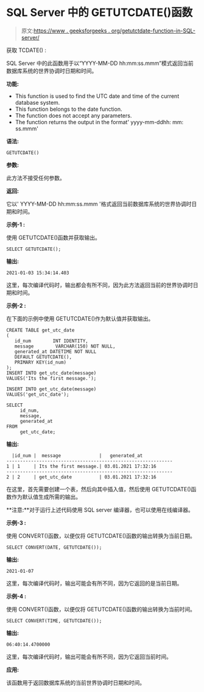 # SQL Server 中的 GETUTCDATE()函数

> 原文:[https://www . geeksforgeeks . org/getutctdate-function-in-SQL-server/](https://www.geeksforgeeks.org/getutcdate-function-in-sql-server/)

获取 TCDATE() :

SQL Server 中的此函数用于以“YYYY-MM-DD hh:mm:ss.mmm”模式返回当前数据库系统的世界协调时日期和时间。

**功能:**

*   This function is used to find the UTC date and time of the current database system.
*   This function belongs to the date function.
*   The function does not accept any parameters.
*   The function returns the output in the format' yyyy-mm-ddhh: mm: ss.mmm'

**语法:**

```
GETUTCDATE()
```

**参数:**

此方法不接受任何参数。

**返回:**

它以' YYYY-MM-DD hh:mm:ss.mmm '格式返回当前数据库系统的世界协调时日期和时间。

**示例-1 :**

使用 GETUTCDATE()函数并获取输出。

```
SELECT GETUTCDATE();
```

**输出:**

```
2021-01-03 15:34:14.403
```

这里，每次编译代码时，输出都会有所不同，因为此方法返回当前的世界协调时日期和时间。

**示例-2 :**

在下面的示例中使用 GETUTCDATE()作为默认值并获取输出。

```
CREATE TABLE get_utc_date
(
   id_num        INT IDENTITY,
   message        VARCHAR(150) NOT NULL,
   generated_at DATETIME NOT NULL
   DEFAULT GETUTCDATE(),
   PRIMARY KEY(id_num)
);
INSERT INTO get_utc_date(message)
VALUES('Its the first message.');

INSERT INTO get_utc_date(message)
VALUES('get_utc_date');

SELECT
     id_num,
     message,
     generated_at
FROM
     get_utc_date;
```

**输出:**

```
  |id_num |  message              |   generated_at
-------------------------------------------------------------  
1 | 1     | Its the first message.| 03.01.2021 17:32:16
-------------------------------------------------------------
2 | 2     | get_utc_date          | 03.01.2021 17:32:16
```

在这里，首先需要创建一个表，然后向其中插入值，然后使用 GETUTCDATE()函数作为默认值生成所需的输出。

**注意:**对于运行上述代码使用 SQL server 编译器，也可以使用在线编译器。

**示例-3 :**

使用 CONVERT()函数，以便仅将 GETUTCDATE()函数的输出转换为当前日期。

```
SELECT CONVERT(DATE, GETUTCDATE());
```

**输出:**

```
2021-01-07
```

这里，每次编译代码时，输出可能会有所不同，因为它返回的是当前日期。

**示例-4 :**

使用 CONVERT()函数，以便仅将 GETUTCDATE()函数的输出转换为当前时间。

```
SELECT CONVERT(TIME, GETUTCDATE());
```

**输出:**

```
06:40:14.4700000
```

这里，每次编译代码时，输出可能会有所不同，因为它返回当前时间。

**应用:**

该函数用于返回数据库系统的当前世界协调时日期和时间。
